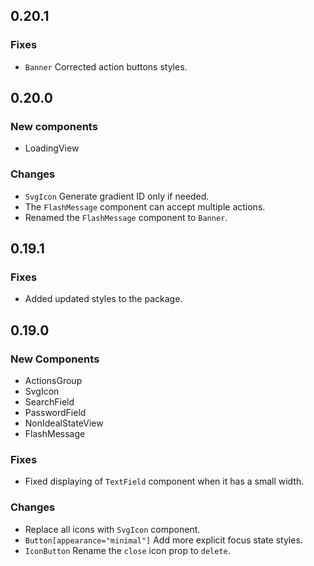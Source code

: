 ## 0.20.1

### Fixes

- `Banner` Corrected action buttons styles.

## 0.20.0

### New components

- LoadingView

### Changes

- `SvgIcon` Generate gradient ID only if needed.
- The `FlashMessage` component can accept multiple actions.
- Renamed the `FlashMessage` component to `Banner`.

## 0.19.1

### Fixes

- Added updated styles to the package.

## 0.19.0

### New Components

- ActionsGroup
- SvgIcon
- SearchField
- PasswordField
- NonIdealStateView
- FlashMessage

### Fixes

- Fixed displaying of `TextField` component when it has a small width.

### Changes

- Replace all icons with `SvgIcon` component.
- `Button[appearance="minimal"]` Add more explicit focus state styles.
- `IconButton` Rename the `close` icon prop to `delete`.
